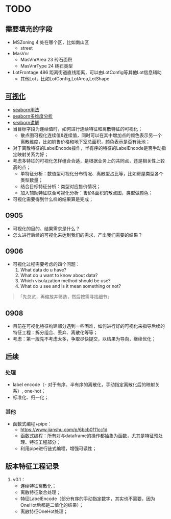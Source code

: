 # TODO 

## 需要填充的字段

- MSZoning 4 处在哪个区，比如南山区
	- street
- MasVnr
	- MasVnrArea 23 砖石面积
	- MasVnrType 24 砖石类型
- LotFrontage 486 距离街道直线距离，可以由LotConfig等其他Lot信息辅助
	- 其他Lot，比如LotConfig,LotArea,LotShape
    
## [可视化](https://github.com/NemoHoHaloAi/something_I_should_remember/blob/master/memo/iiam/iv/da_ml/%E6%95%B0%E6%8D%AE%E5%8F%AF%E8%A7%86%E5%8C%96/README.md)

- [seaborn用法](http://seaborn.pydata.org/examples/index.html)
- [seaborn多维度分析](https://www.jianshu.com/p/3ae90f227034)
- [seaborn讲解](https://www.jianshu.com/p/95d02007bff5)
- 当目标字段为连续值时，如何进行连续特征和离散特征的可视化；
	- 散点图可视化连续值&连续值，同时可以在其中增加点的颜色表示另一个离散维度，比如销售价格和地下室总面积，颜色表示是否有泳池；
- 对于离散特征的LabelEncode操作，半有序的特征的LabelEncode是否手动指定映射关系为好；
- 考虑多特征的可视化怎样组合合适，是根据业务上的共同点，还是相关性上较高的点；
	- 单特征分析：数值型可视化分布情况、离散型占比等，比如房屋类型各个类型数量；
	- 结合目标特征分析：类型对应售价情况；
	- 加入辅助特征联合可视化分析：售价&面积的散点图，类型做颜色；
- 可视化需要得到什么样的结果算是完成；

## 0905
- 可视化的目的、结果需求是什么？
- 怎么进行后续的可视化来达到我们的需求，产出我们需要的结果？

## 0906
- 可视化过程需要考虑的四个问题：
	1. What data do u have?
	2. What do u want to know about data?
	3. Which visulazation method should be use?
	4. What do u see and is it mean something or not?

> 「先总览，再缩放并筛选，然后按需寻找细节」

## 0908
- 目前在可视化特征构建部分遇到一些困难，如何进行好的可视化来指导后续的特征工程：拆分组合、丢弃、离散化等等；
- 考虑：第一版先不考虑太多，争取尽快提交，以结果为导向，继续优化；

## 后续
### 处理
- label encode（- 对于有序、半有序的离散化，手动指定离散化后的映射关系）, one-hot；
- 标准化、归一化；

### 其他
- 函数式编程+pipe：
	- https://www.jianshu.com/p/6bcb0f11cc1d
	- 函数式编程：所有对与dataframe的操作都抽象为函数，尤其是特征预处理、特征工程部分；
	- 利用pipe进行链式编程，增强可读性；

## 版本特征工程记录
1. v0.1：
    - 连续特征离散化；
    - 离散特征聚合处理；
    - 特征LabelEncode（部分有序的手动指定数字，其实也不需要，因为OneHot后都是二值化的结果）；
    - 离散特征OneHot处理；
